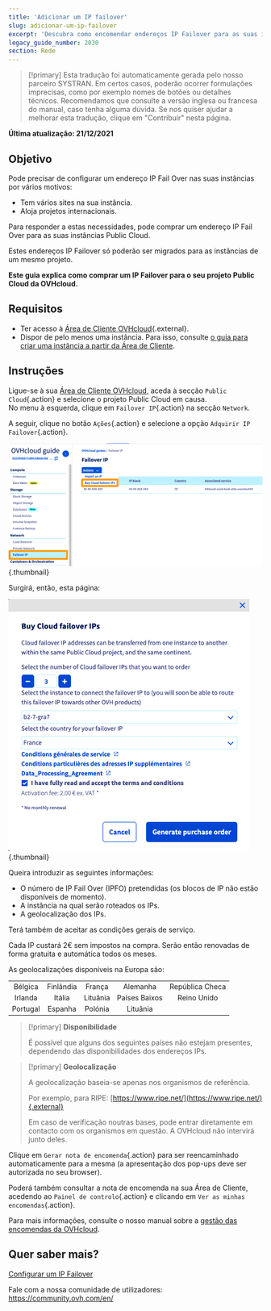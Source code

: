 ```yaml
---
title: 'Adicionar um IP failover'
slug: adicionar-um-ip-failover
excerpt: 'Descubra como encomendar endereços IP Failover para as suas instâncias'
legacy_guide_number: 2030
section: Rede
---
```


> [!primary]
> Esta tradução foi automaticamente gerada pelo nosso parceiro SYSTRAN. Em certos casos, poderão ocorrer formulações imprecisas, como por exemplo nomes de botões ou detalhes técnicos. Recomendamos que consulte a versão inglesa ou francesa do manual, caso tenha alguma dúvida. Se nos quiser ajudar a melhorar esta tradução, clique em "Contribuir" nesta página.
>

**Última atualização: 21/12/2021**

## Objetivo

Pode precisar de configurar um endereço IP Fail Over nas suas instâncias por vários motivos:

- Tem vários sites na sua instância.
- Aloja projetos internacionais.

Para responder a estas necessidades, pode comprar um endereço IP Fail Over para as suas instâncias Public Cloud.

Estes endereços IP Failover só poderão ser migrados para as instâncias de um mesmo projeto.

**Este guia explica como comprar um IP Failover para o seu projeto Public Cloud da OVHcloud.**


## Requisitos

- Ter acesso à [Área de Cliente OVHcloud](https://www.ovh.com/auth/?action=gotomanager&from=https://www.ovh.pt/&ovhSubsidiary=pt){.external}.
- Dispor de pelo menos uma instância. Para isso, consulte [o guia para criar uma instância a partir da Área de Cliente](https://docs.ovh.com/pt/public-cloud/criar_uma_instancia_a_partir_do_espaco_cliente_ovh/).

## Instruções

Ligue-se à sua [Área de Cliente OVHcloud](https://www.ovh.com/auth/?action=gotomanager&from=https://www.ovh.pt/&ovhSubsidiary=pt), aceda à secção `Public Cloud`{.action} e selecione o projeto Public Cloud em causa.<br>
No menu à esquerda, clique em `Failover IP`{.action} na secção `Network`.

A seguir, clique no botão `Ações`{.action} e selecione a opção `Adquirir IP Failover`{.action}.

![failoverIP](images/buyfailoverip1-2021.png){.thumbnail}

Surgirá, então, esta página:

![failoverIP](images/buyfailoverip2-2021.png){.thumbnail}

Queira introduzir as seguintes informações:

* O número de IP Fail Over (IPFO) pretendidas (os blocos de IP não estão disponíveis de momento).
* A instância na qual serão roteados os IPs.
* A geolocalização dos IPs.

Terá também de aceitar as condições gerais de serviço.

Cada IP custará 2€ sem impostos na compra. Serão então renovadas de forma gratuita e automática todos os meses.

As geolocalizações disponíveis na Europa são:

|          |          |          |           |                    |
|:--------:|:--------:|:--------:|:---------:|:------------------:|
| Bélgica | Finlândia |  França  | Alemanha | República Checa |
|  Irlanda |  Itália  | Lituânia |  Países Baixos |     Reino Unido    |
| Portugal |  Espanha |  Polónia |  Lituânia |                    |


> [!primary] **Disponibilidade**
> 
> É possível que alguns dos seguintes países não estejam presentes, dependendo
> das disponibilidades dos endereços IPs.
> 

> [!primary] **Geolocalização**
>
> A geolocalização baseia-se apenas nos organismos de referência.
> 
> Por exemplo, para RIPE: [https://www.ripe.net/](https://www.ripe.net/){.external}
>
> Em caso de verificação noutras bases, pode entrar diretamente em contacto com os organismos em questão. A OVHcloud não intervirá junto deles.

Clique em `Gerar nota de encomenda`{.action} para ser reencaminhado automaticamente para a mesma (a apresentação dos pop-ups deve ser autorizada no seu browser).

Poderá também consultar a nota de encomenda na sua Área de Cliente, acedendo ao `Painel de controlo`{.action} e clicando em `Ver as minhas encomendas`{.action}.

Para mais informações, consulte o nosso manual sobre a [gestão das encomendas da OVHcloud](https://docs.ovh.com/pt/billing/gerir-as-encomendas-ovh/).

## Quer saber mais?

[Configurar um IP Failover](https://docs.ovh.com/pt/public-cloud/configurer-une-ip-failover/)

Fale com a nossa comunidade de utilizadores: <https://community.ovh.com/en/>